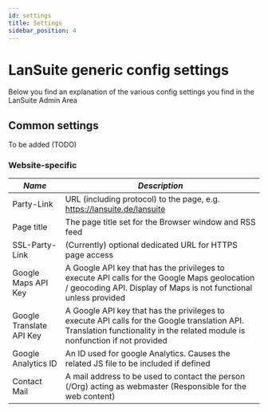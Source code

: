 ```yaml
---
id: settings
title: Settings
sidebar_position: 4
---
```


# LanSuite generic config settings

Below you find an explanation of the various config settings you find in the LanSuite Admin Area

## Common settings

To be added (TODO)

### Website-specific

| *Name* | *Description* |
| --- | --- | 
| Party-Link  | URL (including protocol)  to the page, e.g. https://lansuite.de/lansuite     |
| Page title | The page title set for the Browser window and RSS feed |
| SSL-Party-Link | (Currently) optional dedicated URL for HTTPS page access |
| Google Maps API Key | A Google API key that has the privileges to execute API calls for the Google Maps geolocation / geocoding API. Display of Maps is not functional unless provided |
| Google Translate API Key | A Google API key that has the privileges to execute API calls for the Google translation API. Translation functionality in the related module is nonfunction if not provided |
| Google Analytics ID | An ID used for google Analytics. Causes the related JS file to be included if defined|
| Contact Mail | A mail address to be used to contact the person (/Org) acting as webmaster (Responsible for the web content) 
